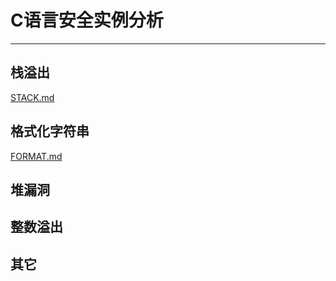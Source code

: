 # C语言安全实例分析

---

## 栈溢出

[STACK.md](./documents/STACK.md)

## 格式化字符串

[FORMAT.md](./documents/FORMAT.md)

## 堆漏洞

## 整数溢出

## 其它